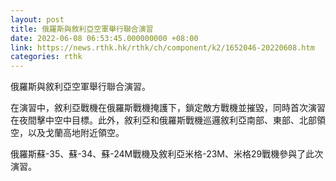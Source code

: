 ```yaml
---
layout: post
title: 俄羅斯與敘利亞空軍舉行聯合演習
date: 2022-06-08 06:53:45.000000000 +08:00
link: https://news.rthk.hk/rthk/ch/component/k2/1652046-20220608.htm
categories: rthk
---
```


俄羅斯與敘利亞空軍舉行聯合演習。

在演習中，敘利亞戰機在俄羅斯戰機掩護下，鎖定敵方戰機並摧毀，同時首次演習在夜間擊中空中目標。此外，敘利亞和俄羅斯戰機巡邏敘利亞南部、東部、北部領空，以及戈蘭高地附近領空。

俄羅斯蘇-35、蘇-34、蘇-24M戰機及敘利亞米格-23M、米格29戰機參與了此次演習。
